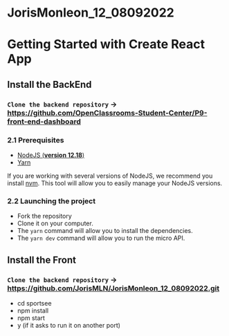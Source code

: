 # JorisMonleon_12_08092022
# Getting Started with Create React App

## Install the BackEnd

### `Clone the backend repository` -> https://github.com/OpenClassrooms-Student-Center/P9-front-end-dashboard

### 2.1 Prerequisites

- [NodeJS (**version 12.18**)](https://nodejs.org/en/)
- [Yarn](https://yarnpkg.com/)

If you are working with several versions of NodeJS, we recommend you install [nvm](https://github.com/nvm-sh/nvm). This tool will allow you to easily manage your NodeJS versions.

### 2.2 Launching the project

- Fork the repository
- Clone it on your computer.
- The `yarn` command will allow you to install the dependencies.
- The `yarn dev` command will allow you to run the micro API.

## Install the Front

### `Clone the backend repository` -> https://github.com/JorisMLN/JorisMonleon_12_08092022.git

- cd sportsee
- npm install
- npm start
- y (if it asks to run it on another port)

